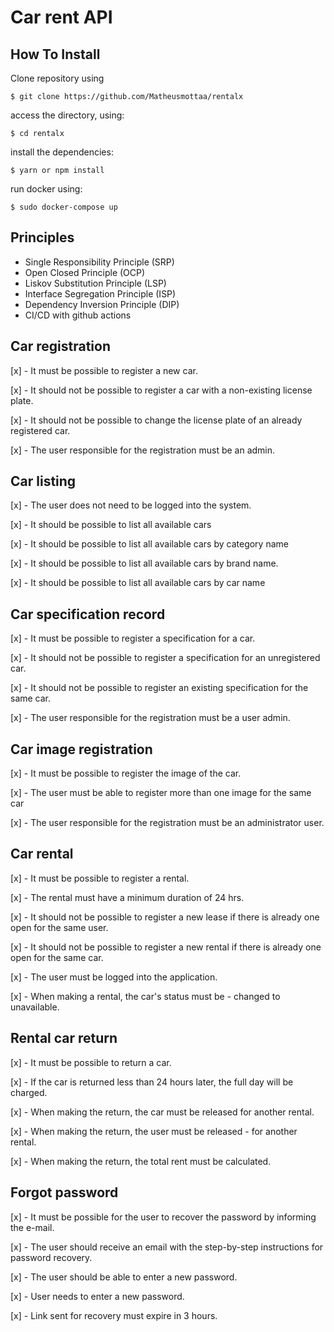 # Car rent API 

## How To Install 

Clone repository using

`$ git clone https://github.com/Matheusmottaa/rentalx`

access the directory, using: 

`$ cd rentalx`


install the dependencies: 

`$ yarn or npm install`

run docker using: 

`$ sudo docker-compose up `

## Principles 

- Single Responsibility Principle (SRP)
- Open Closed Principle (OCP)
- Liskov Substitution Principle (LSP)
- Interface Segregation Principle (ISP)
- Dependency Inversion Principle (DIP)
- CI/CD with github actions 
## Car registration

[x] - It must be possible to register a new car. 

[x] - It should not be possible to register a car with a non-existing license plate. 

[x] - It should not be possible to change the license plate of an already registered car. 

[x] - The user responsible for the registration must be an admin.

## Car listing 

[x] - The user does not need to be logged into the system.

[x] - It should be possible to list all available cars

[x] - It should be possible to list all available cars by category name

[x] - It should be possible to list all available cars by brand name.

[x] - It should be possible to list all available cars by car name

## Car specification record

[x] - It must be possible to register a specification for a car. 

[x] - It should not be possible to register a specification for an unregistered car.

[x] - It should not be possible to register an existing specification for the same car.

[x] - The user responsible for the registration must be a user admin.

## Car image registration

[x] - It must be possible to register the image of the car. 

[x] - The user must be able to register more than one image for the same car

[x] - The user responsible for the registration must be an administrator user.

## Car rental 

[x] - It must be possible to register a rental. 

[x] - The rental must have a minimum duration of 24 hrs.

[x] - It should not be possible to register a new lease if there is already one open for the same user. 

[x] - It should not be possible to register a new rental if there is already one open for the same car. 

[x] - The user must be logged into the application. 

[x] - When making a rental, the car's status must be - changed to unavailable. 

## Rental car return 

[x] - It must be possible to return a car. 

[x] - If the car is returned less than 24 hours later, the full day will be charged.

[x] - When making the return, the car must be released for another rental.

[x] - When making the return, the user must be released - for another rental.

[x] - When making the return, the total rent must be calculated.

## Forgot password

[x] - It must be possible for the user to recover the password by informing the e-mail. 

[x] - The user should receive an email with the step-by-step instructions for password recovery.

[x] - The user should be able to enter a new password. 

[x] - User needs to enter a new password. 

[x] - Link sent for recovery must expire in 3 hours. 
